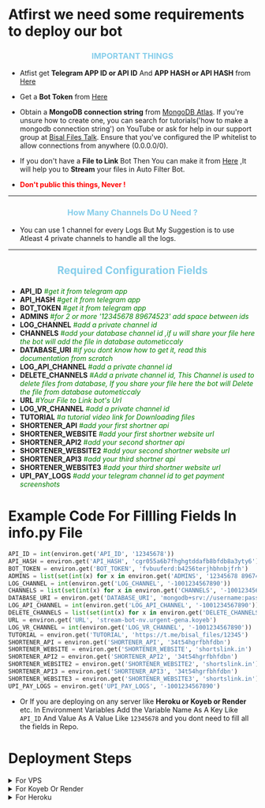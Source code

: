 # Atfirst we need some requirements to deploy our bot

<h3 align="center" style="color:skyblue">IMPORTANT THINGS</h3>

- Atfist get <b>Telegram APP ID or API ID</b> And <b> APP HASH or API HASH</b> from [Here](https://my.telegram.org/auth?to=apps)

- Get a <b>Bot Token</b> from [Here](https://telegram.me/BotFather)

- Obtain a <b>MongoDB connection string</b> from [MongoDB Atlas](https://www.mongodb.com/cloud/atlas). If you're unsure how to create one, you can search for tutorials('how to make a mongodb connection string') on YouTube or ask for help in our support group at [Bisal Files Talk](https://t.me/Bisal_Files_Talk). Ensure that you've configured the IP whitelist to allow connections from anywhere (0.0.0.0/0).

- If you don't have a <b>File to Link</b> Bot Then You can make it from [Here](https://t.me/Bisal_Files_Talk) ,It will help you to <b>Stream</b> your files in Auto Filter Bot.
- <b style="color:red"> Don't public this things, Never !</b>

<hr>
<h3 align="center" style="color:skyblue">How Many Channels Do U Need ?</h3>

- You can use 1 channel for every Logs But My Suggestion is to use Atleast 4 private channels to handle all the logs.

<hr>
<h3 align="center" style="color:skyblue; font-size: 1.5em;">Required Configuration Fields</h3>

- **API_ID** <span style="color: green">#<i>get it from telegram app</i></span>
- **API_HASH** <span style="color: green">#<i>get it from telegram app</i></span>
- **BOT_TOKEN** <span style="color: green">#<i>get it from telegram app</i></span>
- **ADMINS** <span style="color: green">#<i>for 2 or more '12345678 89674523' add space between ids</i></span>
- **LOG_CHANNEL** <span style="color: green">#<i>add a private channel id</i></span>
- **CHANNELS** <span style="color: green">#<i>add your database channel id ,if u will share your file here the bot will add the file in database autometiccaly</i></span>
- **DATABASE_URI** <span style="color: green">#<i>if you dont know how to get it, read this documentation from scratch</i></span>
- **LOG_API_CHANNEL** <span style="color: green">#<i>add a private channel id</i></span>
- **DELETE_CHANNELS** <span style="color: green">#<i>Add a private channel id, This Channel is used to delete files from database, If you share your file here the bot will Delete the file from database autometiccaly</i></span>
- **URL** <span style="color: green">#<i>Your File to Link bot's Url</i></span>
- **LOG_VR_CHANNEL** <span style="color: green">#<i>add a private channel id</i></span>
- **TUTORIAL** <span style="color: green">#<i>a tutorial video link for Downloading files</i></span>
- **SHORTENER_API** <span style="color: green">#<i>add your first shortner api</i></span>
- **SHORTENER_WEBSITE** <span style="color: green">#<i>add your first shortner website url</i></span>
- **SHORTENER_API2** <span style="color: green">#<i>add your second shortner api</i></span>
- **SHORTENER_WEBSITE2** <span style="color: green">#<i>add your second shortner website url</i></span>
- **SHORTENER_API3** <span style="color: green">#<i>add your third shortner api</i></span>
- **SHORTENER_WEBSITE3** <span style="color: green">#<i>add your third shortner website url</i></span>
- **UPI_PAY_LOGS** <span style="color: green">#<i>add your telegram channel id to get payment screenshots</i></span>

# Example Code For Fillling Fields In info.py File

```py
API_ID = int(environ.get('API_ID', '12345678'))
API_HASH = environ.get('API_HASH', 'cgr055a6b7fhghgtddafb8bfdb8a3yty6')
BOT_TOKEN = environ.get('BOT_TOKEN', 'fvbuuferd:b4256terjhbhnbjfrh')
ADMINS = list(set(int(x) for x in environ.get('ADMINS', '12345678 89674523').split()))
LOG_CHANNEL = int(environ.get('LOG_CHANNEL', '-1001234567890'))
CHANNELS = list(set(int(x) for x in environ.get('CHANNELS', '-1001234567890 -1001234567890').split()))
DATABASE_URI = environ.get('DATABASE_URI', 'mongodb+srv://username:password@<cluster>.mongodb.net/<database>?retryWrites=true&w=majority')
LOG_API_CHANNEL = int(environ.get('LOG_API_CHANNEL', '-1001234567890'))
DELETE_CHANNELS = list(set(int(x) for x in environ.get('DELETE_CHANNELS', '-1001234567890 -1001234567890').split()))
URL = environ.get('URL', 'stream-bot-nv.urgent-gena.koyeb')
LOG_VR_CHANNEL = int(environ.get('LOG_VR_CHANNEL', '-1001234567890'))
TUTORIAL = environ.get('TUTORIAL', 'https://t.me/bisal_files/12345')
SHORTENER_API = environ.get('SHORTENER_API', '34t54hgrfbhfdbn')
SHORTENER_WEBSITE = environ.get('SHORTENER_WEBSITE', 'shortslink.in')
SHORTENER_API2 = environ.get('SHORTENER_API2', '34t54hgrfbhfdbn')
SHORTENER_WEBSITE2 = environ.get('SHORTENER_WEBSITE2', 'shortslink.in')
SHORTENER_API3 = environ.get('SHORTENER_API3', '34t54hgrfbhfdbn')
SHORTENER_WEBSITE3 = environ.get('SHORTENER_WEBSITE3', 'shortslink.in')
UPI_PAY_LOGS = environ.get('UPI_PAY_LOGS', '-1001234567890')
```

- Or If you are deploying on any server like <b>Heroku or Koyeb or Render</b> etc. In Environment Variables Add the Variable Name As A Key Like `API_ID` And Value As A Value Like `12345678`
  and you dont need to fill all the fields in Repo.

# Deployment Steps

<details>
<summary>For VPS</summary>

### First, install Python And Pip if you haven't already.

#### For Ubuntu/Debian

1. **Update the package list:**
   ```sh
   sudo apt update
   ```
2. **Install Python 3:**
   ```sh
   sudo apt install python3
   ```
3. **Install `pip` for Python 3:**
   ```sh
   sudo apt install python3-pip
   ```

#### For CentOS/RHEL

1. **Install the EPEL repository:**
   ```sh
   sudo yum install epel-release
   ```
2. **Install Python 3:**
   ```sh
   sudo yum install python3
   ```
3. **Install `pip` for Python 3:**
   ```sh
   sudo yum install python3-pip
   ```

#### For Fedora

1. **Update the package list:**
   ```sh
   sudo dnf update
   ```
2. **Install Python 3:**
   ```sh
   sudo dnf install python3
   ```
3. **Install `pip` for Python 3:**
   ```sh
   sudo dnf install python3-pip
   ```

#### For Arch Linux

1. **Update the package list:**
   ```sh
   sudo pacman -Syu
   ```
2. **Install Python and `pip`:**
   ```sh
   sudo pacman -S python python-pip
   ```

After running these commands, you should have both Python and `pip` installed on your VPS. You can verify the installations by running:

```sh
python3 --version
pip3 --version
```

### Now Create a Folder Named 'myBots' You can use any name you want.

To create a folder (directory) in Linux Vps, you need to use the `mkdir` command.

1. **Create a directory:**
   ```sh
   mkdir myBots
   ```
2. **Verify if directory is created or not:**
   ```sh
   ls
   ```

### Lets Enter To The Folder

1. **Change directory:**
   ```sh
   cd ./myBots
   ```
2. **Verify if directory is changed or not:**
   ```sh
   pwd
   ```

### Clone the Repo In The Folder `myBots` In Your VPS

1. **Clone the Repo Using this:**
   ```sh
   git clone https://github.com/biisal/biisal-filter-bot
   ```
2. **Verify if Repo is cloned or not:**
   ```sh
   ls
   ```

### Now Create A Virtual Environment

1. **Create A Virtual Environment:**
   ```sh
   python3 -m venv venv
   ```
2. **Verify if Virtual Environment is created or not:**
   ```sh
   ls
   ```
3. **Activate Virtual Environment:**
   ```sh
   source venv/bin/activate
   ```

### Now Enter To Our Bot Folder 'biisal-filter-bot'

```sh
cd ./biisal-filter-bot
```

### Edit info.py For Variables <span style="color:red ;opacity:0.5">#Optional</span>

If you want to edit any variable in your VPS then you can edit it here using:

```sh
nano ./info.py
```

Edit the Variables as per your need.

- To Save The edit use `Ctrl+O` then `Enter` and `Ctrl+X`

### Now Install All Requirements

```sh
pip3 install -r requirements.txt
```

### Now Run The Bot

```sh
python3 bot.py
```

<b style="color:skyblue">**Now Your Bot Is Ready 🔥**</b>

</details>

<details>
<summary>For Koyeb Or Render</summary>

### Deploying this bot in Render is Almost same as deploying it in Koyeb. You Just need to Follow the Steps.

- Fork the Repo And Import it in Koyeb or Render By Choosing Web Services.
- Choose python if any Server Asks For it.
- For Koyeb In Builder Section Choose Buildpack option.
- For Render Use This Build Command: `pip install -r requirements.txt`.
- For Koyeb You don't need to add Any Build Command.
- For run or start command, use this command: `gunicorn -b 0.0.0.0:5001 app:app & python3 bot.py`. If you encounter a "same port error," change the port number (5001). In Koyeb, you need to enable it.
- If you are using Render then add a Variable in Environment named `PYTHON_VERSION` with value `3.10.8`.
- Add All Env Variables In Environment Variables Section.

### Now Your Bot Is Ready To Deploy🔥

</details>

<details>
<summary>For Heroku</summary>

- Create A new app in Heroku.
- Import the forked repo.
- Deploy it.
- Add all Env Variables in app settings in Heroku.
- Check Resources if the dyno is on or off. If off, then turn it on.

### Now Your Bot Is Ready In Heroku Server🔥

</details>
